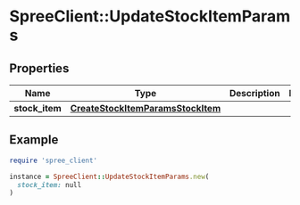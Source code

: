 # SpreeClient::UpdateStockItemParams

## Properties

| Name | Type | Description | Notes |
| ---- | ---- | ----------- | ----- |
| **stock_item** | [**CreateStockItemParamsStockItem**](CreateStockItemParamsStockItem.md) |  |  |

## Example

```ruby
require 'spree_client'

instance = SpreeClient::UpdateStockItemParams.new(
  stock_item: null
)
```

